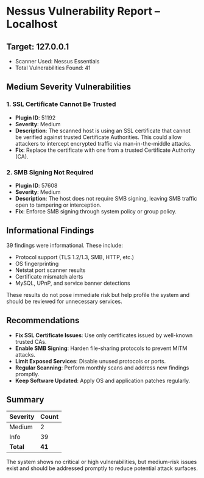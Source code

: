 # Nessus Vulnerability Report – Localhost

## Target: 127.0.0.1
- Scanner Used: Nessus Essentials
- Total Vulnerabilities Found: 41

## Medium Severity Vulnerabilities

### 1. SSL Certificate Cannot Be Trusted
- **Plugin ID**: 51192
- **Severity**: Medium
- **Description**: The scanned host is using an SSL certificate that cannot be verified against trusted Certificate Authorities. This could allow attackers to intercept encrypted traffic via man-in-the-middle attacks.
- **Fix**: Replace the certificate with one from a trusted Certificate Authority (CA).

### 2. SMB Signing Not Required
- **Plugin ID**: 57608
- **Severity**: Medium
- **Description**: The host does not require SMB signing, leaving SMB traffic open to tampering or interception.
- **Fix**: Enforce SMB signing through system policy or group policy.

## Informational Findings

39 findings were informational. These include:
- Protocol support (TLS 1.2/1.3, SMB, HTTP, etc.)
- OS fingerprinting
- Netstat port scanner results
- Certificate mismatch alerts
- MySQL, UPnP, and service banner detections

These results do not pose immediate risk but help profile the system and should be reviewed for unnecessary services.

## Recommendations

- **Fix SSL Certificate Issues**: Use only certificates issued by well-known trusted CAs.
- **Enable SMB Signing**: Harden file-sharing protocols to prevent MITM attacks.
- **Limit Exposed Services**: Disable unused protocols or ports.
- **Regular Scanning**: Perform monthly scans and address new findings promptly.
- **Keep Software Updated**: Apply OS and application patches regularly.

## Summary

| Severity  | Count |
|-----------|-------|
| Medium    | 2     |
| Info      | 39    |
| **Total** | **41** |

The system shows no critical or high vulnerabilities, but medium-risk issues exist and should be addressed promptly to reduce potential attack surfaces.
